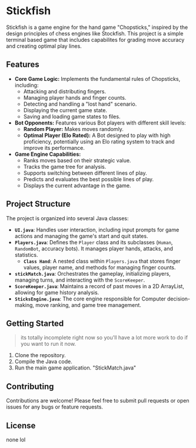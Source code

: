 # Stickfish

Stickfish is a game engine for the hand game "Chopsticks," inspired by the design principles of chess engines like Stockfish. This project is a simple terminal based game that includes capabilites for grading move accuracy and creating optimal play lines.

## Features

*   **Core Game Logic:** Implements the fundamental rules of Chopsticks, including:
    *   Attacking and distributing fingers.
    *   Managing player hands and finger counts.
    *   Detecting and handling a "lost hand" scenario.
    *   Displaying the current game state.
    *   Saving and loading game states to files.
*   **Bot Opponents:** Features various Bot players with different skill levels:
    *   **Random Player:** Makes moves randomly.
    *   **Optimal Player (Elo Rated):** A Bot designed to play with high proficiency, potentially using an Elo rating system to track and improve its performance.
*   **Game Engine Capabilities:**
    *   Ranks moves based on their strategic value.
    *   Tracks the game tree for analysis.
    *   Supports switching between different lines of play.
    *   Predicts and evaluates the best possible lines of play.
    *   Displays the current advantage in the game.

## Project Structure

The project is organized into several Java classes:

*   **`UI.java`**: Handles user interaction, including input prompts for game actions and managing the game's start and quit states.
*   **`Players.java`**: Defines the `Player` class and its subclasses (`Human`, `RandomBot`, accuracy bots). It manages player hands, attacks, and statistics.
    *   **`Class Hand`**: A nested class within `Players.java` that stores finger values, player name, and methods for managing finger counts.
*   **`stickMatch.java`**: Orchestrates the gameplay, initializing players, managing turns, and interacting with the `ScoreKeeper`.
*   **`ScoreKeeper.java`**: Maintains a record of past moves in a 2D ArrayList, allowing for game history analysis.
*   **`SticksEngine.java`**: The core engine responsible for Computer decision-making, move ranking, and game tree management.

## Getting Started
> its totally incomplete right now so you'll have a lot more work to do if you want to run it now.

1.  Clone the repository.
2.  Compile the Java code.
3.  Run the main game application. "StickMatch.java"


## Contributing

Contributions are welcome! Please feel free to submit pull requests or open issues for any bugs or feature requests.

## License
none lol
